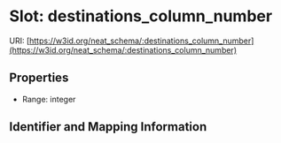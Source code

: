 # Slot: destinations_column_number

URI: [https://w3id.org/neat_schema/:destinations_column_number](https://w3id.org/neat_schema/:destinations_column_number)



<!-- no inheritance hierarchy -->


## Properties

 * Range: integer



## Identifier and Mapping Information





